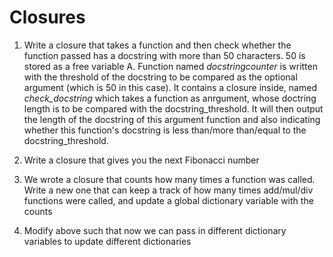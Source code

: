 # Closures

1. Write a closure that takes a function and then check whether the function passed has a docstring with more than 50 characters. 50 is stored as a free variable
A. Function named <i>docstringcounter</i> is written with the threshold of the docstring to be compared as the optional argument (which is 50 in this case). It contains a closure inside, named <i>check_docstring</i> which takes a function as anrgument, whose doctring length is to be compared with the docstring_threshold. It will then output the length of the docstring of this argument function and also indicating whether this function's docstring is less than/more than/equal to the docstring_threshold.

2. Write a closure that gives you the next Fibonacci number
3. We wrote a closure that counts how many times a function was called. Write a new one that can keep a track of how many times add/mul/div functions were called, and update a global dictionary variable with the counts
4. Modify above such that now we can pass in different dictionary variables to update different dictionaries
